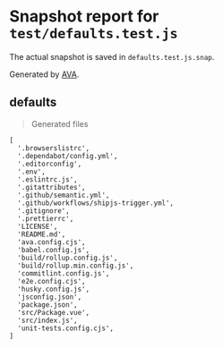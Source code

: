 # Snapshot report for `test/defaults.test.js`

The actual snapshot is saved in `defaults.test.js.snap`.

Generated by [AVA](https://avajs.dev).

## defaults

> Generated files

    [
      '.browserslistrc',
      '.dependabot/config.yml',
      '.editorconfig',
      '.env',
      '.eslintrc.js',
      '.gitattributes',
      '.github/semantic.yml',
      '.github/workflows/shipjs-trigger.yml',
      '.gitignore',
      '.prettierrc',
      'LICENSE',
      'README.md',
      'ava.config.cjs',
      'babel.config.js',
      'build/rollup.config.js',
      'build/rollup.min.config.js',
      'commitlint.config.js',
      'e2e.config.cjs',
      'husky.config.js',
      'jsconfig.json',
      'package.json',
      'src/Package.vue',
      'src/index.js',
      'unit-tests.config.cjs',
    ]

